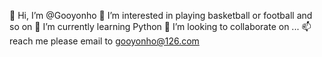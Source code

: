👋 Hi, I’m @Gooyonho
👀 I’m interested in playing basketball or football and so on
🌱 I’m currently learning Python 
💞️ I’m looking to collaborate on ...
📫 reach me please email to gooyonho@126.com
